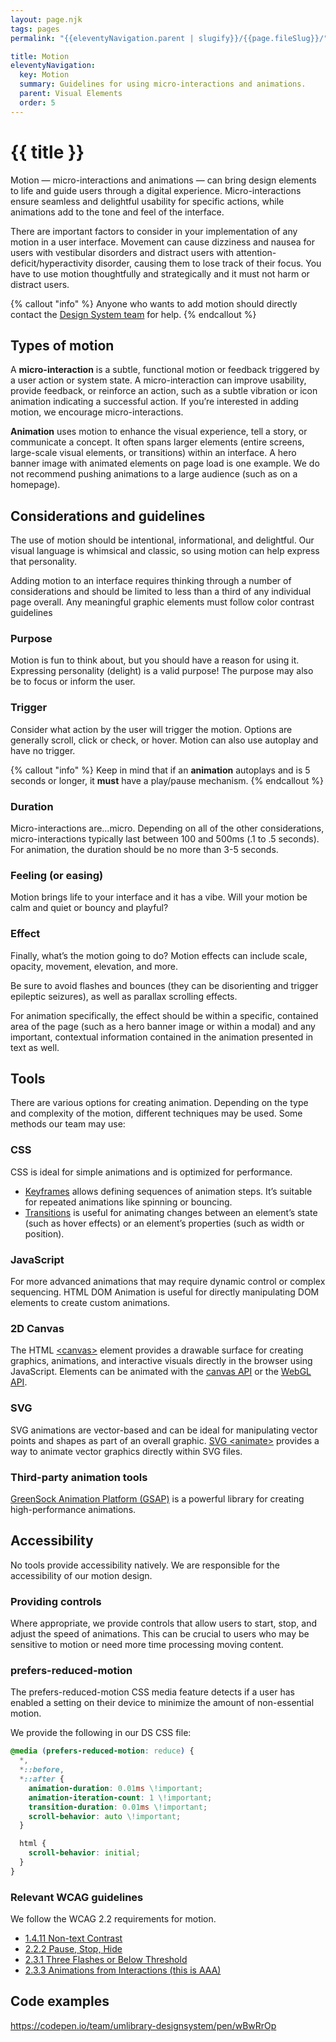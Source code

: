 ```yaml
---
layout: page.njk
tags: pages
permalink: "{{eleventyNavigation.parent | slugify}}/{{page.fileSlug}}/"

title: Motion
eleventyNavigation:
  key: Motion
  summary: Guidelines for using micro-interactions and animations.
  parent: Visual Elements
  order: 5
---
```


# {{ title }}

Motion — micro-interactions and animations — can bring design elements to life and guide users through a digital experience. Micro-interactions ensure seamless and delightful usability for specific actions, while animations add to the tone and feel of the interface.

There are important factors to consider in your implementation of any motion in a user interface. Movement can cause dizziness and nausea for users with vestibular disorders and distract users with attention-deficit/hyperactivity disorder, causing them to lose track of their focus. You have to use motion thoughtfully and strategically and it must not harm or distract users.

{% callout "info" %} Anyone who wants to add motion should directly contact the [Design System team](/about/our-team/) for help. {% endcallout %}

## Types of motion

A **micro-interaction** is a subtle, functional motion or feedback triggered by a user action or system state. A micro-interaction can improve usability, provide feedback, or reinforce an action, such as a subtle vibration or icon animation indicating a successful action. If you’re interested in adding motion, we encourage micro-interactions.

**Animation** uses motion to enhance the visual experience, tell a story, or communicate a concept. It often spans larger elements (entire screens, large-scale visual elements, or transitions) within an interface. A hero banner image with animated elements on page load is one example. We do not recommend pushing animations to a large audience (such as on a homepage).

## Considerations and guidelines

The use of motion should be intentional, informational, and delightful. Our visual language is whimsical and classic, so using motion can help express that personality.

Adding motion to an interface requires thinking through a number of considerations and should be limited to less than a third of any individual page overall. Any meaningful graphic elements must follow color contrast guidelines

### Purpose

Motion is fun to think about, but you should have a reason for using it. Expressing personality (delight) is a valid purpose\! The purpose may also be to focus or inform the user.

### Trigger

Consider what action by the user will trigger the motion. Options are generally scroll, click or check, or hover. Motion can also use autoplay and have no trigger.

{% callout "info" %} Keep in mind that if an **animation** autoplays and is 5 seconds or longer, it **must** have a play/pause mechanism. {% endcallout %}

### Duration

Micro-interactions are…micro. Depending on all of the other considerations, micro-interactions typically last between 100 and 500ms (.1 to .5 seconds). For animation, the duration should be no more than 3-5 seconds.

### Feeling (or easing)

Motion brings life to your interface and it has a vibe. Will your motion be calm and quiet or bouncy and playful?

### Effect

Finally, what’s the motion going to do? Motion effects can include scale, opacity, movement, elevation, and more.

Be sure to avoid flashes and bounces (they can be disorienting and trigger epileptic seizures), as well as parallax scrolling effects.

For animation specifically, the effect should be within a specific, contained area of the page (such as a hero banner image or within a modal) and any important, contextual information contained in the animation presented in text as well.

## Tools

There are various options for creating animation. Depending on the type and complexity of the motion, different techniques may be used. Some methods our team may use:

### CSS

CSS is ideal for simple animations and is optimized for performance.

* [Keyframes](https://www.w3schools.com/css/css3_animations.asp) allows defining sequences of animation steps. It’s suitable for repeated animations like spinning or bouncing.  
* [Transitions](https://www.w3schools.com/css/css3_transitions.asp) is useful for animating changes between an element’s state (such as hover effects) or an element’s properties (such as width or position).

### JavaScript

For more advanced animations that may require dynamic control or complex sequencing. HTML DOM Animation is useful for directly manipulating DOM elements to create custom animations.

### 2D Canvas

The HTML [\<canvas\>](https://developer.mozilla.org/en-US/docs/Web/HTML/Reference/Elements/canvas) element provides a drawable surface for creating graphics, animations, and interactive visuals directly in the browser using JavaScript. Elements can be animated with the [canvas API](https://developer.mozilla.org/en-US/docs/Web/API/Canvas_API) or the [WebGL API](https://developer.mozilla.org/en-US/docs/Web/API/WebGL_API).

### SVG

SVG animations are vector-based and can be ideal for manipulating vector points and shapes as part of an overall graphic. [SVG \<animate\>](https://developer.mozilla.org/en-US/docs/Web/SVG/Reference/Element/animate) provides a way to animate vector graphics directly within SVG files.

### Third-party animation tools

[GreenSock Animation Platform (GSAP)](https://gsap.com/) is a powerful library for creating high-performance animations.

## Accessibility

No tools provide accessibility natively. We are responsible for the accessibility of our motion design.

### Providing controls

Where appropriate, we provide controls that allow users to start, stop, and adjust the speed of animations. This can be crucial to users who may be sensitive to motion or need more time processing moving content.

### prefers-reduced-motion

The prefers-reduced-motion CSS media feature detects if a user has enabled a setting on their device to minimize the amount of non-essential motion.

We provide the following in our DS CSS file:  

```css  
@media (prefers-reduced-motion: reduce) {  
  *,  
  *::before,  
  *::after {  
    animation-duration: 0.01ms \!important;  
    animation-iteration-count: 1 \!important;  
    transition-duration: 0.01ms \!important;  
    scroll-behavior: auto \!important;  
  }

  html {  
    scroll-behavior: initial;  
  }  
}  
```

### Relevant WCAG guidelines

We follow the WCAG 2.2 requirements for motion.

* [1.4.11 Non-text Contrast](https://www.w3.org/WAI/WCAG22/Understanding/non-text-contrast.html)  
* [2.2.2 Pause, Stop, Hide](https://www.w3.org/WAI/WCAG22/Understanding/pause-stop-hide.html)  
* [2.3.1 Three Flashes or Below Threshold](https://www.w3.org/WAI/WCAG22/Understanding/three-flashes-or-below-threshold.html)  
* [2.3.3 Animations from Interactions (this is AAA)](https://www.w3.org/WAI/WCAG22/Understanding/animation-from-interactions.html)

## Code examples

https://codepen.io/team/umlibrary-designsystem/pen/wBwRrOp  
